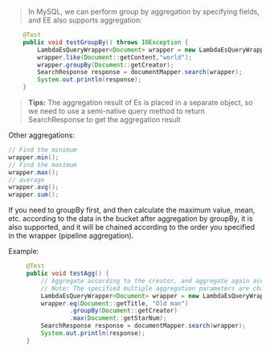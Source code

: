 > In MySQL, we can perform group by aggregation by specifying fields, and EE also supports aggregation:

```java
    @Test
    public void testGroupBy() throws IOException {
        LambdaEsQueryWrapper<Document> wrapper = new LambdaEsQueryWrapper<>();
        wrapper.like(Document::getContent,"world");
        wrapper.groupBy(Document::getCreator);
        SearchResponse response = documentMapper.search(wrapper);
        System.out.println(response);
    }
```
> **Tips:**
> The aggregation result of Es is placed in a separate object, so we need to use a semi-native query method to return SearchResponse to get the aggregation result

Other aggregations:
```java
// Find the minimum
wrapper.min();
// Find the maximum
wrapper.max();
// average
wrapper.avg();
wrapper.sum();
```

If you need to groupBy first, and then calculate the maximum value, mean, etc. according to the data in the bucket after aggregation by groupBy, it is also supported, and it will be chained according to the order you specified in the wrapper (pipeline aggregation).

Example:

```java
     @Test
     public void testAgg() {
         // Aggregate according to the creator, and aggregate again according to the number of likes in the bucket after the aggregation
         // Note: The specified multiple aggregation parameters are chain aggregation, which is the result of the aggregation of the first aggregation parameter, and then aggregated according to the second parameter, corresponding to the Pipeline aggregation
         LambdaEsQueryWrapper<Document> wrapper = new LambdaEsQueryWrapper<>();
         wrapper.eq(Document::getTitle, "Old man")
                 .groupBy(Document::getCreator)
                 .max(Document::getStarNum);
         SearchResponse response = documentMapper.search(wrapper);
         System.out.println(response);
     }
```